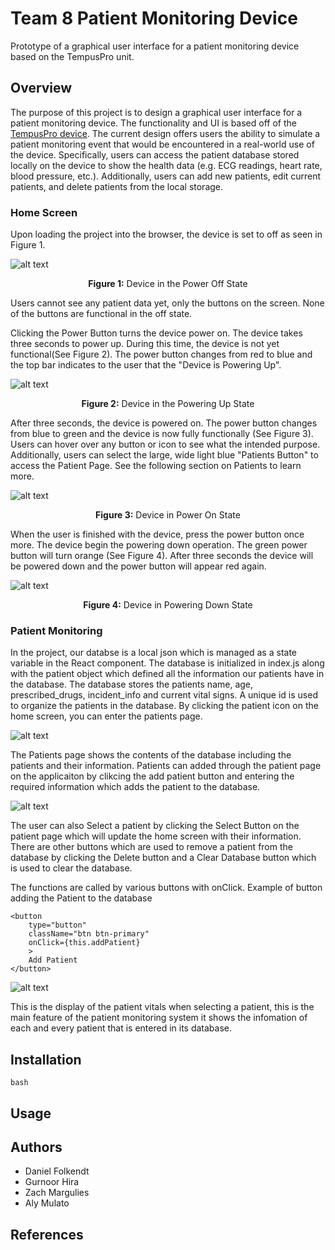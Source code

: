 # Team 8 Patient Monitoring Device

Prototype of a graphical user interface for a patient monitoring device based on the TempusPro unit. 

## Overview

The purpose of this project is to design a graphical user interface for a patient monitoring device. The functionality and UI is based off of the [TempusPro device](https://www.documents.philips.com/assets/Instruction%20for%20Use/20210913/f810edd239df41c19c96ada200c9eb6d.pdf). The current design offers users the ability to simulate a patient monitoring event that would be encountered in a real-world use of the device. Specifically, users can access the patient database stored locally on the device to show the health data (e.g. ECG readings, heart rate, blood pressure, etc.). Additionally, users can add new patients, edit current patients, and delete patients from the local storage. 

### Home Screen

Upon loading the project into the browser, the device is set to off as seen in Figure 1.

![alt text](/img/homePageOff.png)<p align="center"><b>Figure 1:</b> Device in the Power Off State</p>

Users cannot see any patient data yet, only the buttons on the screen. None of the buttons are functional in the off state.

Clicking the Power Button turns the device power on. The device takes three seconds to power up. During this time, the device is not yet functional(See Figure 2). The power button changes from red to blue and the top bar indicates to the user that the "Device is Powering Up".

![alt text](/img/homePagePoweringUp.png)
<p align="center"><b>Figure 2:</b> Device in the Powering Up State</p>

After three seconds, the device is powered on. The power button changes from blue to green and the device is now fully functionally (See Figure 3). Users can hover over any button or icon to see what the intended purpose. Additionally, users can select the large, wide light blue "Patients Button" to access the Patient Page. See the following section on Patients to learn more.

![alt text](/img/homePageOn.png)
<p align="center"><b>Figure 3:</b> Device in Power On State</p>

When the user is finished with the device, press the power button once more. The device begin the powering down operation. The green power button will turn orange (See Figure 4). After three seconds the device will be powered down and the power button will appear red again.

![alt text](/img/homePagePoweringDown.png)
<p align="center"><b>Figure 4:</b> Device in Powering Down State</p>


### Patient Monitoring

In the project, our databse is a local json which is managed as a state variable in the React component.  The database is initialized in index.js along with the patient object which defined all the information our patients have in the database.  The database stores the patients name, age, prescribed_drugs, incident_info and current vital signs.  A unique id is used to organize the patients in the database.  By clicking the patient icon on the home screen, you can enter the patients page.

![alt text](/img/patientPage.png)

The Patients page shows the contents of the database including the patients and their information.  Patients can added through the patient page on the applicaiton by clikcing the add patient button and entering the required information which adds the patient to the database.  

![alt text](/img/addPatient.png)

The user can also Select a patient by clicking the Select Button on the patient page which will update the home screen with their information.  There are other buttons which are used to remove a patient from the database by clicking the Delete button and a Clear Database button which is used to clear the database.  


The functions are called by various buttons with onClick.
Example of button adding the Patient to the database

```
<button
    type="button"
    className="btn btn-primary"
    onClick={this.addPatient}
    >
    Add Patient
</button>
```

![alt text](/img/patientInfo.png)

This is the display of the patient vitals when selecting a patient, this is the main feature of the patient monitoring system it shows the infomation of each and every patient that is entered in its database.

## Installation

```
bash
```

## Usage

## Authors

- Daniel Folkendt
- Gurnoor Hira
- Zach Margulies
- Aly Mulato

## References

